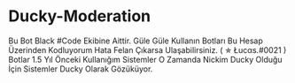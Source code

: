 # Ducky-Moderation
Bu Bot Black #Code Ekibine Aittir. Güle Güle Kullanın Botları Bu Hesap Üzerinden Kodluyorum Hata Felan Çıkarsa Ulaşabilirsiniz. ( ✯ Łucαs.#0021 ) Botlar 1.5 Yıl Önceki Kullanığım Sistemler O Zamanda Nickim Ducky Olduğu İçin Sistemler Ducky Olarak Gözüküyor.
